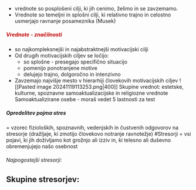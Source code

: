 - vrednote so posplošeni cilji, ki jih cenimo, želimo in se zavzemamo.
- Vrednote so temeljni in splošni cilji, ki relativno trajno in celostno usmerjajo ravnanje posameznika (Musek)
##### <font color="#c00000">Vrednote - značilnosti</font>
- so najkompleksnejši in najabstraktnejši motivacijski cilji
- Od drugih motivacijskih ciljev se ločijo:
	- so splošne - presegajo specifično situacijo
	- pomenijo ponotranjene motive
	- delujejo trajno, dolgoročno in intenzivno
- Zavzemajo najvišje mesto v hierarhiji človekovih motivacijskih ciljev
![[Pasted image 20241119113253.png|400]]
Skupine vrednot: estetske, kulturne, spoznavne samoaktualizacijske in religiozne vrednote
Samoaktualizirane osebe - moraš vedet 5 lastnosti za test
##### Opredelitev pojma stres
= vzorec fizioloških, spoznavnih, vedenjskih in čustvenih odgovorov na stresorje (dražljaje, ki zmotijo človekovo notranje ravnotežje)
#Stresorji = vsi pojavi, ki jih doživljamo kot grožnjo ali izziv in, ki telesno ali duševno obremenjujejo našo osebnost
###### Najpogostejši stresorji:
Skupine stresorjev:
- 